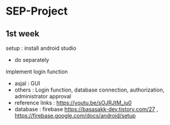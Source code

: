 # SEP-Project

## 1st week

setup : install android studio
 - do separately

implement login function
 - asjal : GUI
 - others : Login function, database connection, authorization, administrator approval
 - reference links : https://youtu.be/sOJRJtM_iu0
 - database : firebase https://basasakk-dev.tistory.com/27 , https://firebase.google.com/docs/android/setup
